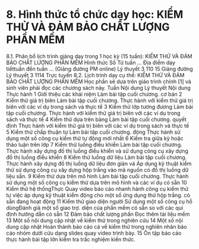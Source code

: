 # 8. Hình thức tổ chức dạy học: KIỂM THỬ VÀ ĐẢM BẢO CHẤT LƯỢNG PHẦN MỀM
8.1. Phân bổ lịch trình giảng dạy trong 1 học kỳ (15 tuần): KIỂM THỬ VÀ ĐẢM BẢO CHẤT LƯỢNG PHẦN MỀM Hình thức Số Từ tuần ... Địa điểm dạy tiếttuần đến tuần ... (Giảng đường PM online) Lý thuyết 3 110 15 Giảng đường Lý thuyết 3 1114 Trực tuyến 8.2. Lịch trình dạy cụ thể: KIỂM THỬ VÀ ĐẢM BẢO CHẤT LƯỢNG PHẦN MỀM Học phần sẽ dựa trên giáo trình chính \[1\] và sinh viên phải đọc các
chương sách này. Tuần Nội dung Lý thuyết Nội dung Thực hành 1 Giới thiệu các khái niệm Làm bài tập cuối chương. cơ bản 2 Kiểm thử giá trị biên Làm bài tập cuối chương. Thực hành với kiểm thử giá trị biên với các ví dụ trong sách và thực tế 3 Kiểm thử lớp tương đương Làm bài tập cuối chương. Thực hành với kiểm thử giá trị biên với các ví dụ trong sách và thực tế 4 Kiểm thử dựa trên bảng Làm bài tập cuối chương. quyết định Thực hành với kiểm thử giá trị biên với các ví dụ trong sách và thực tế 5 Kiểm thử chấp thuận tự Làm bài tập cuối chương. động Thực hành sử dụng một số công cụ kiểm thử tự động mới nhất 6 Kiểm tra giữa kỳ hoặc thảo luận trên lớp 7 Kiểm thử luồng điều khiển Làm bài tập cuối chương. Thực hành xây dựng đồ thị luồng điều khiển và sử dụng công cụ xây dựng đồ thị luồng điều khiển 8 Kiểm thử luồng dữ liệu Làm bài tập cuối chương. Thực hành xây dựng đồ thị luồng dữ liệu đơn giản và Áp dụng kỹ thuật kiểm thử sử dụng công cụ xây dựng hộp trắng vào mã nguồn có đồ thị luồng dữ liệu sẵn. 9 Kiểm thử dựa trên mô hình Làm bài tập cuối chương. Thực hành sử dụng một số công cụ kiểm thử dựa trên mô hình và các ví dụ có sẵn 10 Kiểm thử hệ thốngThực Quay video báo cáo nhanh hành công cụ kiểm thử tự việc áp dụng kỹ thuật kiểm động cho một số ứng dụng thử hộp trắng. có sẵn đang hoạt động 11 Kiểm thử giao diện người Sử dụng một số công cụ hỗ dùngĐánh giá một số giao trợ. diện của phần mềm có sẵn so với các qui định hướng dẫn có sẵn 12 Đảm bảo chất lượng phần Đọc thêm tài liệu mềm 13 Một số nội dung cập nhật về kiểm thử trong nghiên cứu 14 Một số nội dung cập nhật Hoàn thành báo cáo cá về kiểm thử trong nghiên nhân báo cáo nhóm dưới cứu dạng slides quay video trình bày. 15 Ôn tập báo cáo thực hành bài tập lớn kiểm tra trắc nghiệm kiến thức.
